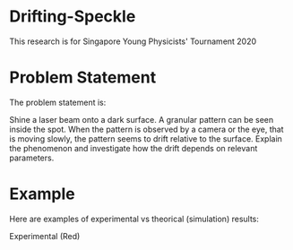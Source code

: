 # Drifting-Speckle

This research is for Singapore Young Physicists' Tournament 2020

# Problem Statement

The problem statement is:

Shine a laser beam onto a dark surface. A granular pattern can be seen inside the spot. 
When the pattern is observed by a camera or the eye, that is moving slowly, the pattern seems to drift relative to the surface. 
Explain the phenomenon and investigate how the drift depends on relevant parameters.

# Example

Here are examples of experimental vs theorical (simulation) results:

Experimental (Red)
